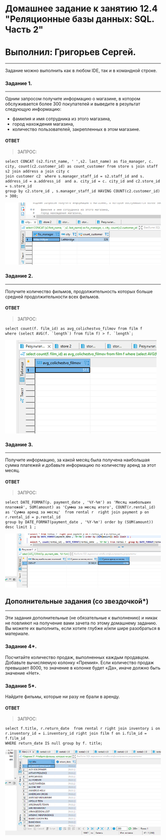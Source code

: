 # Домашнее задание к занятию 12.4 "Реляционные базы данных: SQL. Часть 2"
# Выполнил: Григорьев Сергей. 

---

Задание можно выполнить как в любом IDE, так и в командной строке.

### Задание 1.
---

Одним запросом получите информацию о магазине, в котором обслуживается более 300 покупателей и выведите в результат следующую информацию: 
- фамилия и имя сотрудника из этого магазина,
- город нахождения магазина,
- количество пользователей, закрепленных в этом магазине.


#### ОТВЕТ

> ЗАПРОС:
```
select CONCAT (s2.first_name, ' ',s2. last_name) as fio_manager, c. city, count(c2.customer_id) as count_customer from store s join staff s2 join address a join city c 
join customer c2  where s.manager_staff_id = s2.staff_id and s. address_id = a.address_id  and a. city_id = c. city_id and c2.store_id = s.store_id 
group by c2.store_id , s.manager_staff_id HAVING COUNT(c2.customer_id) > 300;
```
![Alt text](https://github.com/greeksergius/homework/blob/main/12-4%20SQL%202/2022-10-17_15-34-41.png)


### Задание 2.
---

Получите количество фильмов, продолжительность которых больше средней продолжительности всех фильмов.

#### ОТВЕТ

> ЗАПРОС:
```
select count(f. film_id) as avg_colichestvo_filmov from film f 
where (select AVG(f. `length`) from film f) > f. `length`;
```
![Alt text](https://github.com/greeksergius/homework/blob/main/12-4%20SQL%202/2022-10-17_17-06-09.png)


### Задание 3.
---

Получите информацию, за какой месяц была получена наибольшая сумма платежей и добавьте информацию по количеству аренд за этот месяц.

#### ОТВЕТ

> ЗАПРОС:
```
select DATE_FORMAT(p. payment_date , '%Y-%m') as 'Месяц наибольших платежей', SUM(amount) as 'Сумма за месяц итого', COUNT(r.rental_id) as 'Сумма аренд за месяц'  from rental r  right join payment p on r.rental_id = p.rental_id 
group by DATE_FORMAT(payment_date , '%Y-%m') order by (SUM(amount)) desc limit 1 ;
```
![Alt text](https://github.com/greeksergius/homework/blob/main/12-4%20SQL%202/2022-10-17_19-20-15.png)




## Дополнительные задания (со звездочкой*)
---
Эти задания дополнительные (не обязательные к выполнению) и никак не повлияют на получение вами зачета по этому домашнему заданию. Вы можете их выполнить, если хотите глубже и/или шире разобраться в материале.


### Задание 4*.

Посчитайте количество продаж, выполненных каждым продавцом. Добавьте вычисляемую колонку «Премия». Если количество продаж превышает 8000, то значение в колонке будет «Да», 
иначе должно быть значение «Нет».

### Задание 5*.

Найдите фильмы, которые ни разу не брали в аренду.


#### ОТВЕТ

> ЗАПРОС:
```
select f.title, r.return_date  from rental r right join inventory i on r.inventory_id = i.inventory_id right join film f on i.film_id = f.film_id  
WHERE return_date IS null group by f. title;
```
![Alt text](https://github.com/greeksergius/homework/blob/main/12-4%20SQL%202/2022-10-17_20-14-34.png)
